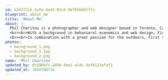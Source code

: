 ```yaml
---
id: b34377cb-2afe-4ed3-92c6-9b765b0d17fa
blueprint: about_me
title: 'About Me'
about: |-
  Phil Charitou is a photographer and web designer based in Toronto, Canada, who in recent years has far reaching artistic goals in capturing moments within the wildlife and portrait genre.
  <br><br>With a background in behavioral economics and web design, First started his career working with digital art production and has several years of experience with creative retouching, layout and graphic design, before venturing into composition and photography.
  <br><br>In combination with a great passion for the outdoors, First thrives working in dynamic and challenging environments, living to tell stories through photography and capture important moments with the goal to strengthen our connection with one another and preserve life's many pivotal times.
photos:
  - background_1.png
  - background_1.jpg
  - background_2.png
name: 'Phil Charitou'
updated_by: dcb9bbfc-28b8-4be1-a14c-daf6123afaf1
updated_at: 1694790716
---
```

